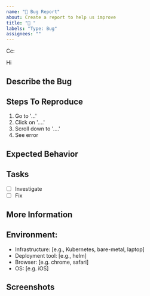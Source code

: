 ```yaml
---
name: "🐞 Bug Report"
about: Create a report to help us improve
title: "🐞 "
labels: "Type: Bug"
assignees: ""
---
```


<!-- These comments automatically delete -->
<!-- **Tip:** Delete parts that are not relevant -->
<!-- Next to Cc:, @ mention users who should be in the loop -->

Cc:

<!-- add intended user next to **Hi** -->

Hi

## Describe the Bug

<!-- A clear and concise description of what the bug is. -->

## Steps To Reproduce

1. Go to '...'
2. Click on '....'
3. Scroll down to '....'
4. See error

## Expected Behavior

<!-- A clear and concise description of what you expected to happen. -->

## Tasks

- [ ] Investigate
- [ ] Fix

## More Information

<!-- Additional relevant info which can help us debug this issue easily like Logs, Configuration etc. -->

## Environment:

- Infrastructure: [e.g., Kubernetes, bare-metal, laptop]
- Deployment tool: [e.g., helm]
- Browser: [e.g. chrome, safari]
- OS: [e.g. iOS]

## Screenshots

<!-- If applicable, add screenshots to help explain your problem. -->
